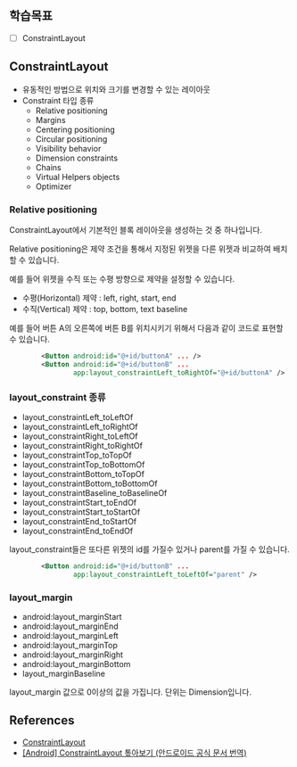 ## 학습목표
- [ ] ConstraintLayout

## ConstraintLayout
- 유동적인 방법으로 위치와 크기를 변경할 수 있는 레이아웃
- Constraint 타입 종류
  - Relative positioning
  - Margins
  - Centering positioning
  - Circular positioning
  - Visibility behavior
  - Dimension constraints
  - Chains
  - Virtual Helpers objects
  - Optimizer

### Relative positioning
ConstraintLayout에서 기본적인 블록 레이아웃을 생성하는 것 중 하나입니다.

Relative positioning은 제약 조건을 통해서 지정된 위젯을 다른 위젯과 비교하여 배치할 수 있습니다.

예를 들어 위젯을 수직 또는 수평 방향으로 제약을 설정할 수 있습니다.
- 수평(Horizontal) 제약 : left, right, start, end
- 수직(Vertical) 제약 : top, bottom, text baseline

예를 들어 버튼 A의 오른쪽에 버튼 B를 위치시키기 위해서 다음과 같이 코드로 표현할 수 있습니다.
```xml
        <Button android:id="@+id/buttonA" ... />
        <Button android:id="@+id/buttonB" ...
                app:layout_constraintLeft_toRightOf="@+id/buttonA" />  
```

### layout_constraint 종류
- layout_constraintLeft_toLeftOf
- layout_constraintLeft_toRightOf
- layout_constraintRight_toLeftOf
- layout_constraintRight_toRightOf
- layout_constraintTop_toTopOf
- layout_constraintTop_toBottomOf
- layout_constraintBottom_toTopOf
- layout_constraintBottom_toBottomOf
- layout_constraintBaseline_toBaselineOf
- layout_constraintStart_toEndOf
- layout_constraintStart_toStartOf
- layout_constraintEnd_toStartOf
- layout_constraintEnd_toEndOf

layout_constraint들은 또다른 위젯의 id를 가질수 있거나 parent를 가질 수 있습니다.
```xml
        <Button android:id="@+id/buttonB" ...
                app:layout_constraintLeft_toLeftOf="parent" />
```

### layout_margin
- android:layout_marginStart
- android:layout_marginEnd
- android:layout_marginLeft
- android:layout_marginTop
- android:layout_marginRight
- android:layout_marginBottom
- layout_marginBaseline

layout_margin 값으로 0이상의 값을 가집니다. 단위는 Dimension입니다.

## References
- [ConstraintLayout](https://developer.android.com/reference/androidx/constraintlayout/widget/ConstraintLayout)
- [\[Android\] ConstraintLayout 톺아보기 (안드로이드 공식 문서 번역)](https://shinjekim.github.io/android/2019/08/07/Android-ConstraintLayout/)

